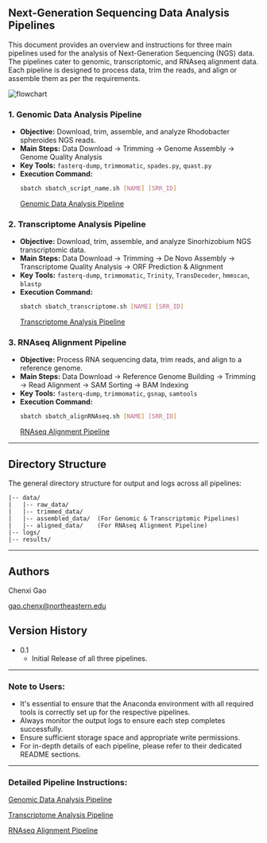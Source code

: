 ## Next-Generation Sequencing Data Analysis Pipelines

This document provides an overview and instructions for three main pipelines used for the analysis of Next-Generation Sequencing (NGS) data. The pipelines cater to genomic, transcriptomic, and RNAseq alignment data. Each pipeline is designed to process data, trim the reads, and align or assemble them as per the requirements.

![flowchart](https://github.com/chenxi-gao/workSample/blob/main/BINF_data_pipeline/BINF_data_pipeline.png)

### 1. Genomic Data Analysis Pipeline

- **Objective:** Download, trim, assemble, and analyze Rhodobacter spheroides NGS reads.
- **Main Steps:** Data Download → Trimming → Genome Assembly → Genome Quality Analysis
- **Key Tools:** `fasterq-dump`, `trimmomatic`, `spades.py`, `quast.py`
- **Execution Command:**
  ```bash
  sbatch sbatch_script_name.sh [NAME] [SRR_ID]
  ```
  [Genomic Data Analysis Pipeline](./assembleGenome/README.md)

### 2. Transcriptome Analysis Pipeline

- **Objective:** Download, trim, assemble, and analyze Sinorhizobium NGS transcriptomic data.
- **Main Steps:** Data Download → Trimming → De Novo Assembly → Transcriptome Quality Analysis → ORF Prediction & Alignment
- **Key Tools:** `fasterq-dump`, `trimmomatic`, `Trinity`, `TransDecoder`, `hmmscan`, `blastp`
- **Execution Command:**
  ```bash
  sbatch sbatch_transcriptome.sh [NAME] [SRR_ID]
  ```
  [Transcriptome Analysis Pipeline](./assembleTranscriptome/README.md)

### 3. RNAseq Alignment Pipeline

- **Objective:** Process RNA sequencing data, trim reads, and align to a reference genome.
- **Main Steps:** Data Download → Reference Genome Building → Trimming → Read Alignment → SAM Sorting → BAM Indexing
- **Key Tools:** `fasterq-dump`, `trimmomatic`, `gsnap`, `samtools`
- **Execution Command:**
  ```bash
  sbatch sbatch_alignRNAseq.sh [NAME] [SRR_ID]
  ```
  [RNAseq Alignment Pipeline](./shortReadAlignment/README.md)

---

## Directory Structure

The general directory structure for output and logs across all pipelines:

```
|-- data/
|   |-- raw_data/
|   |-- trimmed_data/
|   |-- assembled_data/  (For Genomic & Transcriptomic Pipelines)
|   |-- aligned_data/    (For RNAseq Alignment Pipeline)
|-- logs/
|-- results/
```

---

## Authors

Chenxi Gao  

gao.chenx@northeastern.edu

## Version History

* 0.1
    * Initial Release of all three pipelines.

---

### Note to Users:
- It's essential to ensure that the Anaconda environment with all required tools is correctly set up for the respective pipelines.
- Always monitor the output logs to ensure each step completes successfully.
- Ensure sufficient storage space and appropriate write permissions.
- For in-depth details of each pipeline, please refer to their dedicated README sections.

---

### Detailed Pipeline Instructions:

[Genomic Data Analysis Pipeline](./assembleGenome/README.md)

[Transcriptome Analysis Pipeline](./assembleTranscriptome/README.md)

[RNAseq Alignment Pipeline](./shortReadAlignment/README.md)
